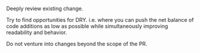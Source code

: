 Deeply review existing change.

Try to find opportunities for DRY. i.e. where you can push the net balance of code additions as low as possible while simultaneously improving readability and behavior.

Do not venture into changes beyond the scope of the PR.
